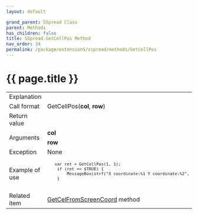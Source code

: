 ```yaml
---
layout: default

grand_parent: SSpread Class
parent: Methods
has_children: false
title: SSpread.GetCellPos Method
nav_order: 34
permalink: /package/extension5/sspread/methods/GetCellPos
---
```

# {{ page.title }}

<table>
  <tr>
    <td>Explanation</td>
    <td colspan="2"></td>
  </tr>
  <tr>
    <td>Call format</td>
    <td colspan="2">GetCellPos(<b>col</b>, <b>row</b>)</td>
  </tr>
  <tr>
    <td>Return value</td>
    <td colspan="2"></td>
  </tr>  
  <tr>
    <td rowspan="2">Arguments</td>
    <td><b>col</b></td>
    <td></td>
  </tr>
  <tr>
    <td><b>row</b></td>
    <td></td>
  </tr>
  <tr>
    <td>Exception</td>
    <td colspan="2">None</td>
  </tr>
  <tr>
    <td>Example of use</td>
    <td colspan="2"><code><pre>
   var ret = GetCellPos(1, 1);
    if (ret == $TRUE) {
        MessageBox(strf("X coordinate:%1 Y coordinate:%2", ret.X, ret.Y));
    }
    </pre></code></td>
  </tr>
  <tr>
    <td>Related item</td>
    <td colspan="2"><a href="/package/extension5/sspread/methods/GetCelFromScreenCoord">GetCelFromScreenCoord</a> method</td>
  </tr>
</table>
